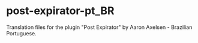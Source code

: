 # post-expirator-pt_BR
 Translation files for the plugin "Post Expirator" by Aaron Axelsen - Brazilian Portuguese.

